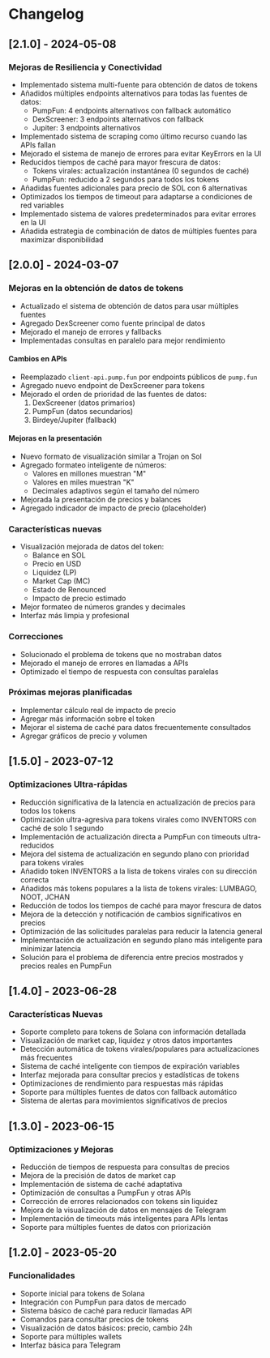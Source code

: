 # Changelog

## [2.1.0] - 2024-05-08

### Mejoras de Resiliencia y Conectividad
- Implementado sistema multi-fuente para obtención de datos de tokens
- Añadidos múltiples endpoints alternativos para todas las fuentes de datos:
  - PumpFun: 4 endpoints alternativos con fallback automático
  - DexScreener: 3 endpoints alternativos con fallback
  - Jupiter: 3 endpoints alternativos
- Implementado sistema de scraping como último recurso cuando las APIs fallan
- Mejorado el sistema de manejo de errores para evitar KeyErrors en la UI
- Reducidos tiempos de caché para mayor frescura de datos:
  - Tokens virales: actualización instantánea (0 segundos de caché)
  - PumpFun: reducido a 2 segundos para todos los tokens
- Añadidas fuentes adicionales para precio de SOL con 6 alternativas
- Optimizados los tiempos de timeout para adaptarse a condiciones de red variables
- Implementado sistema de valores predeterminados para evitar errores en la UI
- Añadida estrategia de combinación de datos de múltiples fuentes para maximizar disponibilidad

## [2.0.0] - 2024-03-07

### Mejoras en la obtención de datos de tokens
- Actualizado el sistema de obtención de datos para usar múltiples fuentes
- Agregado DexScreener como fuente principal de datos
- Mejorado el manejo de errores y fallbacks
- Implementadas consultas en paralelo para mejor rendimiento

#### Cambios en APIs
- Reemplazado `client-api.pump.fun` por endpoints públicos de `pump.fun`
- Agregado nuevo endpoint de DexScreener para tokens
- Mejorado el orden de prioridad de las fuentes de datos:
  1. DexScreener (datos primarios)
  2. PumpFun (datos secundarios)
  3. Birdeye/Jupiter (fallback)

#### Mejoras en la presentación
- Nuevo formato de visualización similar a Trojan on Sol
- Agregado formateo inteligente de números:
  - Valores en millones muestran "M"
  - Valores en miles muestran "K"
  - Decimales adaptivos según el tamaño del número
- Mejorada la presentación de precios y balances
- Agregado indicador de impacto de precio (placeholder)

### Características nuevas
- Visualización mejorada de datos del token:
  - Balance en SOL
  - Precio en USD
  - Liquidez (LP)
  - Market Cap (MC)
  - Estado de Renounced
  - Impacto de precio estimado
- Mejor formateo de números grandes y decimales
- Interfaz más limpia y profesional

### Correcciones
- Solucionado el problema de tokens que no mostraban datos
- Mejorado el manejo de errores en llamadas a APIs
- Optimizado el tiempo de respuesta con consultas paralelas

### Próximas mejoras planificadas
- Implementar cálculo real de impacto de precio
- Agregar más información sobre el token
- Mejorar el sistema de caché para datos frecuentemente consultados
- Agregar gráficos de precio y volumen

## [1.5.0] - 2023-07-12
### Optimizaciones Ultra-rápidas
- Reducción significativa de la latencia en actualización de precios para todos los tokens
- Optimización ultra-agresiva para tokens virales como INVENTORS con caché de solo 1 segundo
- Implementación de actualización directa a PumpFun con timeouts ultra-reducidos
- Mejora del sistema de actualización en segundo plano con prioridad para tokens virales
- Añadido token INVENTORS a la lista de tokens virales con su dirección correcta
- Añadidos más tokens populares a la lista de tokens virales: LUMBAGO, NOOT, JCHAN
- Reducción de todos los tiempos de caché para mayor frescura de datos
- Mejora de la detección y notificación de cambios significativos en precios
- Optimización de las solicitudes paralelas para reducir la latencia general
- Implementación de actualización en segundo plano más inteligente para minimizar latencia
- Solución para el problema de diferencia entre precios mostrados y precios reales en PumpFun

## [1.4.0] - 2023-06-28
### Características Nuevas
- Soporte completo para tokens de Solana con información detallada
- Visualización de market cap, liquidez y otros datos importantes
- Detección automática de tokens virales/populares para actualizaciones más frecuentes
- Sistema de caché inteligente con tiempos de expiración variables
- Interfaz mejorada para consultar precios y estadísticas de tokens
- Optimizaciones de rendimiento para respuestas más rápidas
- Soporte para múltiples fuentes de datos con fallback automático
- Sistema de alertas para movimientos significativos de precios

## [1.3.0] - 2023-06-15
### Optimizaciones y Mejoras
- Reducción de tiempos de respuesta para consultas de precios
- Mejora de la precisión de datos de market cap
- Implementación de sistema de caché adaptativa
- Optimización de consultas a PumpFun y otras APIs
- Corrección de errores relacionados con tokens sin liquidez
- Mejora de la visualización de datos en mensajes de Telegram
- Implementación de timeouts más inteligentes para APIs lentas
- Soporte para múltiples fuentes de datos con priorización

## [1.2.0] - 2023-05-20
### Funcionalidades
- Soporte inicial para tokens de Solana
- Integración con PumpFun para datos de mercado
- Sistema básico de caché para reducir llamadas API
- Comandos para consultar precios de tokens
- Visualización de datos básicos: precio, cambio 24h
- Soporte para múltiples wallets
- Interfaz básica para Telegram 